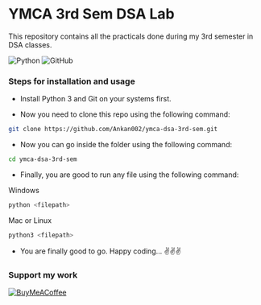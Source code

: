 # YMCA 3rd Sem DSA Lab

This repository contains all the practicals done during my 3rd semester in DSA classes.

![Python](https://img.shields.io/badge/python-3670A0?style=for-the-badge&logo=python&logoColor=ffdd54)
![GitHub](https://img.shields.io/badge/github-%23121011.svg?style=for-the-badge&logo=github&logoColor=white)

### Steps for installation and usage

- Install Python 3 and Git on your systems first.

- Now you need to clone this repo using the following command:

```bash
git clone https://github.com/Ankan002/ymca-dsa-3rd-sem.git
```

- Now you can go inside the folder using the following command:

```bash
cd ymca-dsa-3rd-sem
```

- Finally, you are good to run any file using the following command:

Windows

```bash
python <filepath>
```

Mac or Linux

```bash
python3 <filepath>
```

- You are finally good to go. Happy coding... ✌️✌️✌️

### Support my work

[![BuyMeACoffee](https://img.shields.io/badge/Buy%20Me%20a%20Coffee-ffdd00?style=for-the-badge&logo=buy-me-a-coffee&logoColor=black)](https://buymeacoffee.com/ankan002) 
